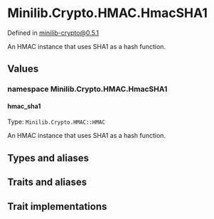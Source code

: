 # Minilib.Crypto.HMAC.HmacSHA1

Defined in minilib-crypto@0.5.1

An HMAC instance that uses SHA1 as a hash function.

## Values

### namespace Minilib.Crypto.HMAC.HmacSHA1

#### hmac_sha1

Type: `Minilib.Crypto.HMAC::HMAC`

An HMAC instance that uses SHA1 as a hash function.

## Types and aliases

## Traits and aliases

## Trait implementations